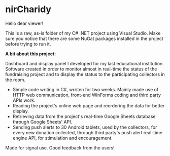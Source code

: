 # nirCharidy

Hello dear viewer!

This is a raw, as-is folder of my C# .NET project using Visual Studio.
Make sure you notice that there are some NuGat packages installed in the project before trying to run it.


**A bit about this project:**


Dashboard and display panel I developed for my last educational institution. Software created in order to monitor almost in real-time the status of the fundraising project and to display the status to the participating collectors in the room.

- Simple code writing in C#, wrriten for two weeks. Mainly made use of HTTP web communication, front-end WinForms coding and third party APIs work. 
- Reading the project's online web page and reordering the data for better display. 
- Retrieving data from the project's real-time Google Sheets database through Google Sheets' API.
- Sending push alerts to 30 Android tablets, used by the collectors, for every new donation collected, through third party's push alert real-time engine API, for stimulation and encouragement.


Made for signal use. Good feedback from the users!
